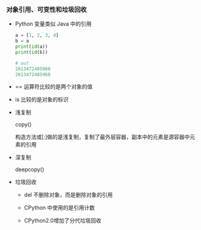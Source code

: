 ### 对象引用、可变性和垃圾回收

- Python 变量类似 Java 中的引用

  ```python
  a = [1, 2, 3, 4]
  b = a
  print(id(a))
  print(id(b))
  
  # out
  2613472485960
  2613472485960
  ```

- == 运算符比较的是两个对象的值

- is 比较的是对象的标识

- 浅复制

  copy()

  构造方法或[:]做的是浅复制，复制了最外层容器，副本中的元素是源容器中元素的引用

- 深复制

  deepcopy()

- 垃圾回收

  - del 不删除对象，而是删除对象的引用

  - CPython 中使用的是引用计数
  - CPython2.0增加了分代垃圾回收